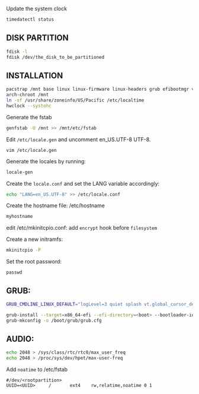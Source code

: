 Update the system clock
```bash
timedatectl status
```

## DISK PARTITION
```bash
fdisk -l
fdisk /dev/the_disk_to_be_partitioned
```

## INSTALLATION

``` bash
pacstrap /mnt base linux linux-firmware linux-headers grub efibootmgr vim nvim git
arch-chroot /mnt
ln -sf /usr/share/zoneinfo/US/Pacific /etc/localtime
hwclock --systohc
```

Generate the fstab
```bash
genfstab -U /mnt >> /mnt/etc/fstab
```

Edit `/etc/locale.gen` and uncomment en_US.UTF-8 UTF-8. 
```
vim /etc/locale.gen
```
Generate the locales by running:
```bash
locale-gen
```

Create the `locale.conf` and set the LANG variable accordingly:
```bash
echo "LANG=en_US.UTF-8" >> /etc/locale.conf
```

Create the hostname file: /etc/hostname
```bash
myhostname
```

edit /etc/mkinitcpio.conf: add `encrypt` hook before `filesystem`


Create a new initramfs:
```bash
mkinitcpio -P
```

Set the root password:
```
passwd
```

## GRUB:
```bash
GRUB_CMDLINE_LINUX_DEFAULT="logLevel=3 quiet splash vt.global_cursor_default=0 threadirqs iomen=relaxed"
```
```bash
grub-install --target=x86_64-efi --efi-directory=<boot> --bootloader-id=GRUB
grub-mkconfig -o /boot/grub/grub.cfg
```


## AUDIO:
```bash
echo 2048 > /sys/class/rtc/rtc0/max_user_freq
echo 2048 > /proc/sys/dev/hpet/max-user-freq
```
Add `noatime` to /etc/fstab
```
#/dev/<rootpartition>
UUID=<UUID>     /       ext4    rw,relatime,noatime 0 1
```
